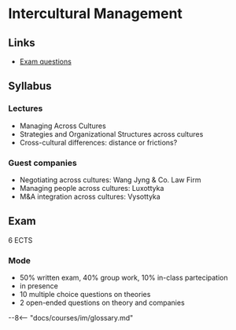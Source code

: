 # Intercultural Management

## Links

- [Exam questions](exam.md)

## Syllabus

### Lectures

- Managing Across Cultures
- Strategies and Organizational Structures across cultures
- Cross-cultural differences: distance or frictions?

### Guest companies

- Negotiating across cultures: Wang Jyng & Co. Law Firm
- Managing people across cultures: Luxottyka
- M&A integration across cultures: Vysottyka

## Exam

6 ECTS

### Mode

- 50% written exam, 40% group work, 10% in-class partecipation
- in presence
- 10 multiple choice questions on theories
- 2 open-ended questions on theory and companies

--8<-- "docs/courses/im/glossary.md"

